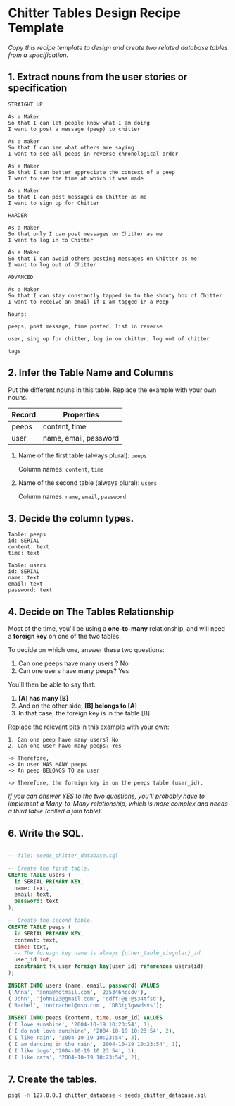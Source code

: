 # Chitter Tables Design Recipe Template

_Copy this recipe template to design and create two related database tables from a specification._

## 1. Extract nouns from the user stories or specification

```
STRAIGHT UP

As a Maker
So that I can let people know what I am doing  
I want to post a message (peep) to chitter

As a maker
So that I can see what others are saying  
I want to see all peeps in reverse chronological order

As a Maker
So that I can better appreciate the context of a peep
I want to see the time at which it was made

As a Maker
So that I can post messages on Chitter as me
I want to sign up for Chitter

HARDER

As a Maker
So that only I can post messages on Chitter as me
I want to log in to Chitter

As a Maker
So that I can avoid others posting messages on Chitter as me
I want to log out of Chitter

ADVANCED

As a Maker
So that I can stay constantly tapped in to the shouty box of Chitter
I want to receive an email if I am tagged in a Peep
```

```
Nouns:

peeps, post message, time posted, list in reverse

user, sing up for chitter, log in on chitter, log out of chitter

tags
```


## 2. Infer the Table Name and Columns

Put the different nouns in this table. Replace the example with your own nouns.

| Record                | Properties                 |
| --------------------- | -------------------------  |
| peeps                 | content, time
| user                  | name, email, password

1. Name of the first table (always plural): `peeps` 

    Column names: `content`, `time`

2. Name of the second table (always plural): `users` 

    Column names: `name`, `email`, `password`

## 3. Decide the column types.

```
Table: peeps
id: SERIAL
content: text
time: text

Table: users
id: SERIAL
name: text
email: text
password: text
```

## 4. Decide on The Tables Relationship

Most of the time, you'll be using a **one-to-many** relationship, and will need a **foreign key** on one of the two tables.

To decide on which one, answer these two questions:

1. Can one peeps have many users ? No
2. Can one users have many peeps? Yes

You'll then be able to say that:

1. **[A] has many [B]**
2. And on the other side, **[B] belongs to [A]**
3. In that case, the foreign key is in the table [B]

Replace the relevant bits in this example with your own:

```
1. Can one peep have many users? No
2. Can one user have many peeps? Yes

-> Therefore,
-> An user HAS MANY peeps
-> An peep BELONGS TO an user

-> Therefore, the foreign key is on the peeps table (user_id).
```

*If you can answer YES to the two questions, you'll probably have to implement a Many-to-Many relationship, which is more complex and needs a third table (called a join table).*

## 6. Write the SQL.

```sql

-- file: seeds_chitter_database.sql

-- Create the first table.
CREATE TABLE users (
  id SERIAL PRIMARY KEY,
  name: text,
  email: text,
  password: text
);

-- Create the second table.
CREATE TABLE peeps (
  id SERIAL PRIMARY KEY,
  content: text,
  time: text,
  -- The foreign key name is always {other_table_singular}_id
  user_id int,
  constraint fk_user foreign key(user_id) references users(id)
);

INSERT INTO users (name, email, password) VALUES
('Anna', 'anna@hotmail.com', '235346hgsdv'),
('John', 'john123@gmail.com', 'ddff!@£!@$34tfsd'),
('Rachel', 'notrachel@msn.com', 'DR3tg3gwwdsvs');

INSERT INTO peeps (content, time, user_id) VALUES
('I love sunshine', '2004-10-19 10:23:54', 1),
('I do not love sunshine', '2004-10-19 10:23:54', 2),
('I like rain', '2004-10-19 10:23:54', 3),
('I am dancing in the rain', '2004-10-19 10:23:54', 1),
('I like dogs','2004-10-19 10:23:54', 1):
('I like cats', '2004-10-19 10:23:54', 2);
```

## 7. Create the tables.

```bash
psql -h 127.0.0.1 chitter_database < seeds_chitter_database.sql
```